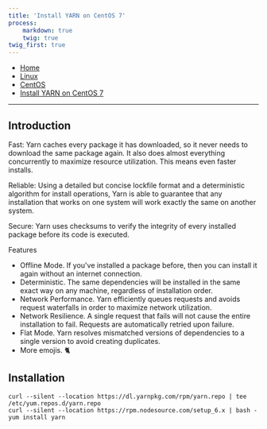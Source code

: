 ```yaml
---
title: 'Install YARN on CentOS 7'
process:
    markdown: true
    twig: true
twig_first: true
---
```


<nav class="breadcrumb is-medium" aria-label="breadcrumbs">
  <ul>
    <li><a href="/"><span class="icon is-small"><i class="fa fa-home"></i></span>Home<span></span></a></li>
    <li><a href="/linux"><span class="icon is-small"><i class="fa fa-linux"></i></span><span>Linux</span></a></li>
    <li><a href="/linux/centos"></i></span><span>CentOS</span></a></li>
    <li><a href="#"></i></span><span>Install YARN on CentOS  7</span></a></li>
  </ul>
</nav>

---

## Introduction

Fast: Yarn caches every package it has downloaded, so it never needs to download the same package again. It also does almost everything concurrently to maximize resource utilization. This means even faster installs.

Reliable: Using a detailed but concise lockfile format and a deterministic algorithm for install operations, Yarn is able to guarantee that any installation that works on one system will work exactly the same on another system.

Secure: Yarn uses checksums to verify the integrity of every installed package before its code is executed.

Features
* Offline Mode. If you've installed a package before, then you can install it again without an internet connection.
* Deterministic. The same dependencies will be installed in the same exact way on any machine, regardless of installation order.
* Network Performance. Yarn efficiently queues requests and avoids request waterfalls in order to maximize network utilization.
* Network Resilience. A single request that fails will not cause the entire installation to fail. Requests are automatically retried upon failure.
* Flat Mode. Yarn resolves mismatched versions of dependencies to a single version to avoid creating duplicates.
* More emojis. 🐈

## Installation

```
curl --silent --location https://dl.yarnpkg.com/rpm/yarn.repo | tee /etc/yum.repos.d/yarn.repo
curl --silent --location https://rpm.nodesource.com/setup_6.x | bash -
yum install yarn
```